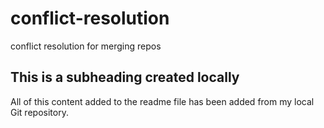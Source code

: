 # conflict-resolution
conflict resolution for merging repos
## This is a subheading created locally

All of this content added to the readme file has been added from my local Git repository.
